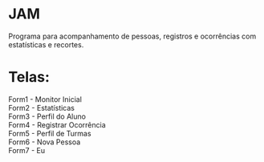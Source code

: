 # JAM
Programa para acompanhamento de pessoas, registros e ocorrências com estatísticas e recortes.


# Telas:
Form1 - Monitor Inicial <br/>
Form2 - Estatísticas <br/>
Form3 - Perfil do Aluno <br/>
Form4 - Registrar Ocorrência <br/>
Form5 - Perfil de Turmas <br/>
Form6 - Nova Pessoa <br/>
Form7 - Eu <br/>
